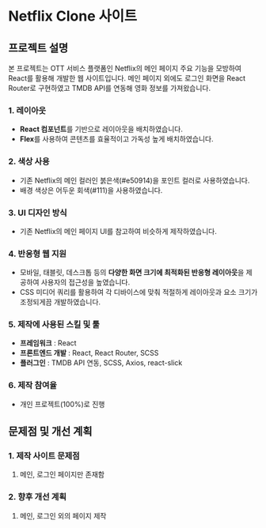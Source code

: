 # Netflix Clone 사이트
## 프로젝트 설명
본 프로젝트는 OTT 서비스 플랫폼인 Netflix의 메인 페이지 주요 기능을 모방하여 React를 활용해 개발한 웹 사이트입니다. 메인 페이지 외에도 로그인 화면을 React Router로 구현하였고 TMDB API를 연동해 영화 정보를 가져왔습니다.

### 1. 레이아웃
- **React 컴포넌트**를 기반으로 레이아웃을 배치하였습니다.
- **Flex**를 사용하여 콘텐츠를 효율적이고 가독성 높게 배치하였습니다.

### 2. 색상 사용
- 기존 Netflix의 메인 컬러인 붉은색(#e50914)을 포인트 컬러로 사용하였습니다.
- 배경 색상은 어두운 회색(#111)을 사용하였습니다.

### 3. UI 디자인 방식
- 기존 Netflix의 메인 페이지 UI를 참고하여 비슷하게 제작하였습니다.

### 4. 반응형 웹 지원
- 모바일, 태블릿, 데스크톱 등의 **다양한 화면 크기에 최적화된 반응형 레이아웃**을 제공하여 사용자의 접근성을 높였습니다.
- CSS 미디어 쿼리를 활용하여 각 디바이스에 맞춰 적절하게 레이아웃과 요소 크기가 조정되게끔 개발하였습니다.

### 5. 제작에 사용된 스킬 및 툴
- **프레임워크** : React
- **프론트엔드 개발** : React, React Router, SCSS
- **플러그인** : TMDB API 연동, SCSS, Axios, react-slick

### 6. 제작 참여율
- 개인 프로젝트(100%)로 진행

## 문제점 및 개선 계획
### 1. 제작 사이트 문제점
1. 메인, 로그인 페이지만 존재함

### 2. 향후 개선 계획
1. 메인, 로그인 외의 페이지 제작
